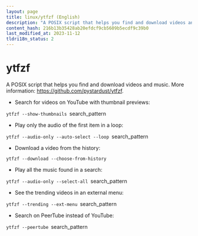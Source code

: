 ```yaml
---
layout: page
title: linux/ytfzf (English)
description: "A POSIX script that helps you find and download videos and music."
content_hash: 216b13b35428ab20efdcf9cb5609b5ecdf9c39b0
last_modified_at: 2023-11-12
tldri18n_status: 2
---
```

# ytfzf

A POSIX script that helps you find and download videos and music.
More information: <https://github.com/pystardust/ytfzf>.

- Search for videos on YouTube with thumbnail previews:

`ytfzf --show-thumbnails `<span class="tldr-var badge badge-pill bg-dark-lm bg-white-dm text-white-lm text-dark-dm font-weight-bold">search_pattern</span>

- Play only the audio of the first item in a loop:

`ytfzf --audio-only --auto-select --loop `<span class="tldr-var badge badge-pill bg-dark-lm bg-white-dm text-white-lm text-dark-dm font-weight-bold">search_pattern</span>

- Download a video from the history:

`ytfzf --download --choose-from-history`

- Play all the music found in a search:

`ytfzf --audio-only --select-all `<span class="tldr-var badge badge-pill bg-dark-lm bg-white-dm text-white-lm text-dark-dm font-weight-bold">search_pattern</span>

- See the trending videos in an external menu:

`ytfzf --trending --ext-menu `<span class="tldr-var badge badge-pill bg-dark-lm bg-white-dm text-white-lm text-dark-dm font-weight-bold">search_pattern</span>

- Search on PeerTube instead of YouTube:

`ytfzf --peertube `<span class="tldr-var badge badge-pill bg-dark-lm bg-white-dm text-white-lm text-dark-dm font-weight-bold">search_pattern</span>
